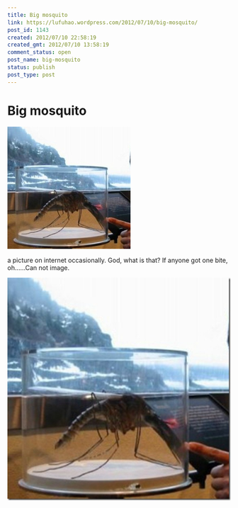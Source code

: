 ```yaml
---
title: Big mosquito
link: https://lufuhao.wordpress.com/2012/07/10/big-mosquito/
post_id: 1143
created: 2012/07/10 22:58:19
created_gmt: 2012/07/10 13:58:19
comment_status: open
post_name: big-mosquito
status: publish
post_type: post
---
```


# Big mosquito

> 

 

![20120710-225819-0001](/assets/images/20120710-225819-0001.jpg)

a picture on internet occasionally. God, what is that? If anyone got one bite, oh……Can not image.

![20120710-225819-0002](/assets/images/20120710-225819-0002.jpg)
